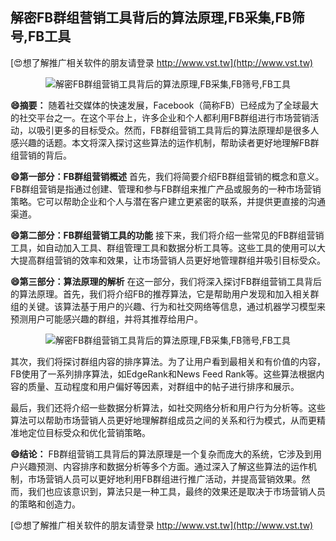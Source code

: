## **解密FB群组营销工具背后的算法原理,FB采集,FB筛号,FB工具**

[😍想了解推广相关软件的朋友请登录 http://www.vst.tw](http://www.vst.tw)

 <center><img src="https://vst.tw/MP4/tuiguang/png/1.png" alt="解密FB群组营销工具背后的算法原理,FB采集,FB筛号,FB工具"></center>

**😄摘要：**
随着社交媒体的快速发展，Facebook（简称FB）已经成为了全球最大的社交平台之一。在这个平台上，许多企业和个人都利用FB群组进行市场营销活动，以吸引更多的目标受众。然而，FB群组营销工具背后的算法原理却是很多人感兴趣的话题。本文将深入探讨这些算法的运作机制，帮助读者更好地理解FB群组营销的背后。

**😄第一部分：FB群组营销概述**
首先，我们将简要介绍FB群组营销的概念和意义。FB群组营销是指通过创建、管理和参与FB群组来推广产品或服务的一种市场营销策略。它可以帮助企业和个人与潜在客户建立更紧密的联系，并提供更直接的沟通渠道。

**😄第二部分：FB群组营销工具的功能**
接下来，我们将介绍一些常见的FB群组营销工具，如自动加入工具、群组管理工具和数据分析工具等。这些工具的使用可以大大提高群组营销的效率和效果，让市场营销人员更好地管理群组并吸引目标受众。

**😄第三部分：算法原理的解析**
在这一部分，我们将深入探讨FB群组营销工具背后的算法原理。首先，我们将介绍FB的推荐算法，它是帮助用户发现和加入相关群组的关键。该算法基于用户的兴趣、行为和社交网络等信息，通过机器学习模型来预测用户可能感兴趣的群组，并将其推荐给用户。

 <center><img src="https://vst.tw/MP4/tuiguang/png/5.png" alt="解密FB群组营销工具背后的算法原理,FB采集,FB筛号,FB工具"></center>

其次，我们将探讨群组内容的排序算法。为了让用户看到最相关和有价值的内容，FB使用了一系列排序算法，如EdgeRank和News Feed Rank等。这些算法根据内容的质量、互动程度和用户偏好等因素，对群组中的帖子进行排序和展示。

最后，我们还将介绍一些数据分析算法，如社交网络分析和用户行为分析等。这些算法可以帮助市场营销人员更好地理解群组成员之间的关系和行为模式，从而更精准地定位目标受众和优化营销策略。

**😄结论：**
FB群组营销工具背后的算法原理是一个复杂而庞大的系统，它涉及到用户兴趣预测、内容排序和数据分析等多个方面。通过深入了解这些算法的运作机制，市场营销人员可以更好地利用FB群组进行推广活动，并提高营销效果。然而，我们也应该意识到，算法只是一种工具，最终的效果还是取决于市场营销人员的策略和创造力。

[😍想了解推广相关软件的朋友请登录 http://www.vst.tw](http://www.vst.tw)



